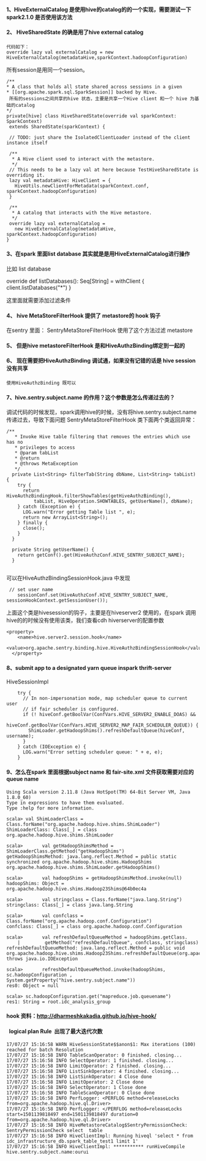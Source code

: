  #### 1、HiveExternalCatalog 是使用hive的catalog的的一个实现，需要测试一下spark2.1.0 是否使用该方法

####  2、 HiveSharedState 的确是用了hive  external catalog 
    代码如下：
    override lazy val externalCatalog = new HiveExternalCatalog(metadataHive,sparkContext.hadoopConfiguration)
 所有session是用同一个session。
 ```
/**
 * A class that holds all state shared across sessions in a given
 * [[org.apache.spark.sql.SparkSession]] backed by Hive.
  所有的sessions之间共享的hive 状态，主要是共享一个Hive client 和一个 hive 为基础的catalog
 */
private[hive] class HiveSharedState(override val sparkContext: SparkContext)
  extends SharedState(sparkContext) {

  // TODO: just share the IsolatedClientLoader instead of the client instance itself

  /**
   * A Hive client used to interact with the metastore.
   */
  // This needs to be a lazy val at here because TestHiveSharedState is overriding it.
  lazy val metadataHive: HiveClient = {
    HiveUtils.newClientForMetadata(sparkContext.conf, sparkContext.hadoopConfiguration)
  }

  /**
   * A catalog that interacts with the Hive metastore.
   */
  override lazy val externalCatalog =
    new HiveExternalCatalog(metadataHive, sparkContext.hadoopConfiguration)
}
```
####  3、在spark 里面list database 其实就是是用HiveExternalCatalog进行操作

 比如 list database

override def listDatabases(): Seq[String] = withClient {
    client.listDatabases("*")
  }

这里面就需要添加过滤条件

#### 4、  hive  MetaStoreFilterHook 提供了 metastore的 hook 钩子

在sentry 里面：
     SentryMetaStoreFilterHook 使用了这个方法过滤 metastore



 #### 5、 但是hive metastoreFilterHook 是和HiveAuthzBinding绑定到一起的



#### 6、 现在需要把HiveAuthzBinding 调试通，如果没有记错的话是 hive session 没有共享 

    使用HiveAuthzBinding 既可以
    
#### 7、hive.sentry.subject.name 的作用？这个参数是怎么传递过去的？
调试代码的时候发现，spark调用hive的时候，没有将hive.sentry.subject.name 传递过去，导致下面问题
SentryMetaStoreFilterHook 类下面两个类返回异常：
```
/**
   * Invoke Hive table filtering that removes the entries which use has no
   * privileges to access
   * @param tabList
   * @return
   * @throws MetaException
   */
  private List<String> filterTab(String dbName, List<String> tabList) {
    try {
      return HiveAuthzBindingHook.filterShowTables(getHiveAuthzBinding(),
          tabList, HiveOperation.SHOWTABLES, getUserName(), dbName);
    } catch (Exception e) {
      LOG.warn("Error getting Table list ", e);
      return new ArrayList<String>();
    } finally {
      close();
    }
  }

  private String getUserName() {
    return getConf().get(HiveAuthzConf.HIVE_SENTRY_SUBJECT_NAME);
  }
  
```


可以在HiveAuthzBindingSessionHook.java 中发现
```
 // set user name
    sessionConf.set(HiveAuthzConf.HIVE_SENTRY_SUBJECT_NAME, sessionHookContext.getSessionUser());
```
上面这个类是hivesession的钩子，主要是在hiveserver2 使用的，在spark 调用hive的的时候没有使用该类，我们查看cdh hiverserver的配置参数
```
<property>
    <name>hive.server2.session.hook</name>
    <value>org.apache.sentry.binding.hive.HiveAuthzBindingSessionHook</value>
  </property>
```

#### 8、submit app to a designated yarn queue  inspark thrift-server 

HiveSessionImpl
```
    try {
      // In non-impersonation mode, map scheduler queue to current user
      // if fair scheduler is configured.
      if (! hiveConf.getBoolVar(ConfVars.HIVE_SERVER2_ENABLE_DOAS) &&
        hiveConf.getBoolVar(ConfVars.HIVE_SERVER2_MAP_FAIR_SCHEDULER_QUEUE)) {
        ShimLoader.getHadoopShims().refreshDefaultQueue(hiveConf, username);
      }
    } catch (IOException e) {
      LOG.warn("Error setting scheduler queue: " + e, e);
    }
```
#### 9、怎么在spark 里面根据subject name 和 fair-site.xml 文件获取需要对应的queue name
 
 ```
 Using Scala version 2.11.8 (Java HotSpot(TM) 64-Bit Server VM, Java 1.8.0_60)
Type in expressions to have them evaluated.
Type :help for more information.

scala> val ShimLoaderClass = Class.forName("org.apache.hadoop.hive.shims.ShimLoader")
ShimLoaderClass: Class[_] = class org.apache.hadoop.hive.shims.ShimLoader

scala>       val getHadoopShimsMethod = ShimLoaderClass.getMethod("getHadoopShims")
getHadoopShimsMethod: java.lang.reflect.Method = public static synchronized org.apache.hadoop.hive.shims.HadoopShims org.apache.hadoop.hive.shims.ShimLoader.getHadoopShims()

scala>       val hadoopShims = getHadoopShimsMethod.invoke(null)
hadoopShims: Object = org.apache.hadoop.hive.shims.Hadoop23Shims@64b0ec4a

scala>       val stringclass = Class.forName("java.lang.String")
stringclass: Class[_] = class java.lang.String

scala>       val confclass = Class.forName("org.apache.hadoop.conf.Configuration")
confclass: Class[_] = class org.apache.hadoop.conf.Configuration

scala>       val refreshDefaultQueueMethod = hadoopShims.getClass.
     |         getMethod("refreshDefaultQueue", confclass, stringclass)
refreshDefaultQueueMethod: java.lang.reflect.Method = public void org.apache.hadoop.hive.shims.Hadoop23Shims.refreshDefaultQueue(org.apache.hadoop.conf.Configuration,java.lang.String) throws java.io.IOException

scala>       refreshDefaultQueueMethod.invoke(hadoopShims, sc.hadoopConfiguration , System.getProperty("hive.sentry.subject.name"))
res0: Object = null

scala> sc.hadoopConfiguration.get("mapreduce.job.queuename")
res1: String = root.idc_analysis_group

 ```


#### hook 资料：http://dharmeshkakadia.github.io/hive-hook/



####   logical plan  Rule  出现了最大迭代次数 
```
17/07/27 15:16:58 WARN HiveSessionState$$anon$1: Max iterations (100) reached for batch Resolution
17/07/27 15:16:58 INFO TableScanOperator: 0 finished. closing... 
17/07/27 15:16:58 INFO SelectOperator: 1 finished. closing... 
17/07/27 15:16:58 INFO LimitOperator: 2 finished. closing... 
17/07/27 15:16:58 INFO ListSinkOperator: 4 finished. closing... 
17/07/27 15:16:58 INFO ListSinkOperator: 4 Close done
17/07/27 15:16:58 INFO LimitOperator: 2 Close done
17/07/27 15:16:58 INFO SelectOperator: 1 Close done
17/07/27 15:16:58 INFO TableScanOperator: 0 Close done
17/07/27 15:16:58 INFO PerfLogger: <PERFLOG method=releaseLocks from=org.apache.hadoop.hive.ql.Driver>
17/07/27 15:16:58 INFO PerfLogger: </PERFLOG method=releaseLocks start=1501139818497 end=1501139818497 duration=0 from=org.apache.hadoop.hive.ql.Driver>
17/07/27 15:16:58 INFO HiveMetastoreCatalog$SentryPermissionCheck: SentryPermissionCheck select  table
17/07/27 15:16:58 INFO HiveClientImpl: Running hiveql 'select * from idc_infrastructure_db.spark_table_test1 limit 1'
17/07/27 15:16:58 INFO HiveClientImpl: *********** runHiveCompile hive.sentry.subject.name:ourui
```


